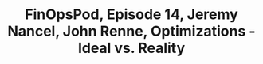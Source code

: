 ---
title: FinOpsPod, Episode 14, Jeremy Nancel, John Renne, Optimizations - Ideal vs. Reality
description: Rightsizing an under-utilized resource is an easy way to save on cloud costs, right? Or is it? In a conversation taken from the FinOps Foundation Slack channels, Jérémy Nancel & John Renne debate the pros and cons of reducing cloud spend by rightsizing resources vs incurring tech debt via code drift.
date-added: Nov 2022
type: Podcast
source: Foundation Contribution
label: 
cloud-provider: 
  - Multi-Cloud
link: https://finopspod.captivate.fm/episode/jeremy-nancel-john-renne-optimizations-ideal-vs-reality
permalink: /resources/not-here/
weight: 20
listing: true
---